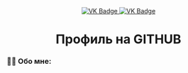 <div id="badges" align="center">
  <a href="https://vk.com/ktll1nn">
    <img src="https://img.shields.io/badge/VK-blue?style=for-the-badge&logo=VK&logoColor=white" alt="VK Badge"/>
  </a>

  <a href="https://mail.google.com/mail/u/0/#inbox">
    <img src="https://img.shields.io/badge/EMAIL-red?style=for-the-badge&logo=Gmail&logoColor=white" alt="VK Badge"/>
  </a>
</div>

<div id="viewprof" align="center"> 
  <img src="https://komarev.com/ghpvc/?username=ktll1nn&style=flat-square&color=blue" alt=""/>
</div>

<div id="heythere" align="center">
<h1> Профиль на GITHUB </h1>
</div>

### 👩‍💻 Обо мне:
